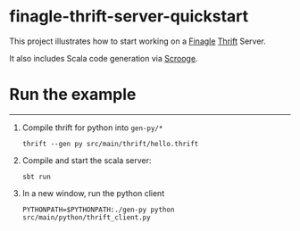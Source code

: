 finagle-thrift-server-quickstart
================================

This project illustrates how to start working on a [Finagle](https://twitter.github.io/finagle/) [Thrift](https://thrift.apache.org/) Server.

It also includes Scala code generation via [Scrooge](http://twitter.github.io/scrooge/).

# Run the example
-----------------

1. Compile thrift for python into `gen-py/*`

	```thrift --gen py src/main/thrift/hello.thrift```

1. Compile and start the scala server:

	```sbt run```

1. In a new window, run the python client

	```PYTHONPATH=$PYTHONPATH:./gen-py python src/main/python/thrift_client.py```
